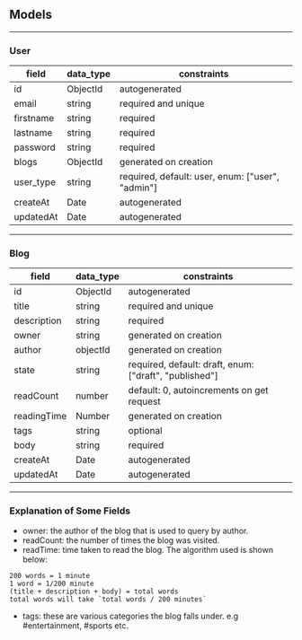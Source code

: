 
## Models
---

### User
| field  |  data_type | constraints  |
|---|---|---|
|  id |  ObjectId |  autogenerated |
|  email |  string |  required and unique |
|  firstname | string  |  required|
|  lastname  |  string |  required  |
|  password |   string |  required  |
|  blogs     | ObjectId  |  generated on creation |
|  user_type |  string |  required, default: user, enum: ["user", "admin"] |
|  createAt |  Date |  autogenerated |
|  updatedAt |  Date |  autogenerated |

---


### Blog
| field  |  data_type | constraints  |
|---|---|---|
|  id |  ObjectId |  autogenerated |
|  title |  string |  required and unique |
|  description | string  |  required |
|  owner  |  string |  generated on creation  |
|  author     | objectId  |  generated on creation |
|  state |   string |  required, default: draft, enum: ["draft", "published"]  |
|  readCount |  number |  default: 0, autoincrements on get request |
|  readingTime |  Number |  generated on creation |
|  tags |  string |  optional |
|  body |  string |  required |
|  createAt |  Date |  autogenerated |
|  updatedAt |  Date |  autogenerated |

---

### Explanation of Some Fields
- owner: the author of the blog that is used to query by author.
- readCount: the number of times the blog was visited.
- readTime: time taken to read the blog. The algorithm used is shown below:
```
200 words = 1 minute
1 word = 1/200 minute
(title + description + body) = total words
total words will take `total words / 200 minutes`
```
- tags: these are various categories the blog falls under. e.g #entertainment, #sports etc.


